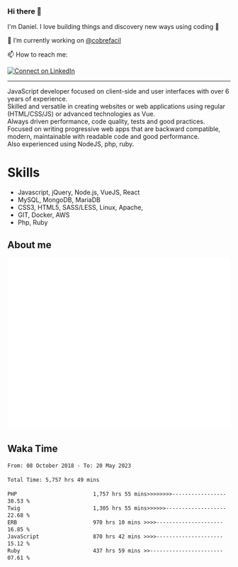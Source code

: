 ### Hi there 👋

I'm Daniel. I love building things and discovery new ways using coding :raised_hands: 

🔭 I’m currently working on [@cobrefacil](https://www.cobrefacil.com.br/)

📫 How to reach me:

[![Connect on LinkedIn](https://img.shields.io/badge/--linkedin?label=LinkedIn&logo=LinkedIn&style=social)](https://www.linkedin.com/in/daniel-cerverizzo/)

---

JavaScript developer focused on client-side and user interfaces with over 6 years of experience.  
Skilled and versatile in creating websites or web applications using regular (HTML/CSS/JS) or advanced technologies as Vue.  
Always driven performance, code quality, tests and good practices.  
 Focused on writing progressive web apps that are backward compatible, modern, maintainable with readable code and good performance.  
Also experienced using NodeJS, php, ruby. 


# Skills

 - Javascript, jQuery, Node.js, VueJS, React
 - MySQL, MongoDB, MariaDB    
 - CSS3, HTML5, SASS/LESS,  Linux, Apache,
 - GIT, Docker, AWS
 - Php, Ruby

## About me

![Metrics](/github-metrics.svg)

## Waka Time

<!--START_SECTION:waka-->

```text
From: 08 October 2018 - To: 20 May 2023

Total Time: 5,757 hrs 49 mins

PHP                        1,757 hrs 55 mins>>>>>>>>-----------------   30.53 %
Twig                       1,305 hrs 55 mins>>>>>>-------------------   22.68 %
ERB                        970 hrs 10 mins >>>>---------------------   16.85 %
JavaScript                 870 hrs 42 mins >>>>---------------------   15.12 %
Ruby                       437 hrs 59 mins >>-----------------------   07.61 %
```

<!--END_SECTION:waka-->

